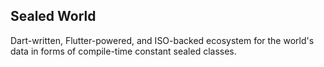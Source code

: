 ## Sealed World

Dart-written, Flutter-powered, and ISO-backed ecosystem for the world's data in forms of compile-time constant sealed classes.
